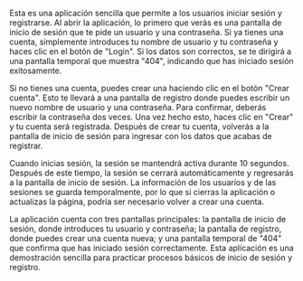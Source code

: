 Esta es una aplicación sencilla que permite a los usuarios iniciar sesión y registrarse. Al abrir la aplicación, lo primero que verás es una pantalla de inicio de sesión que te pide un usuario y una contraseña. Si ya tienes una cuenta, simplemente introduces tu nombre de usuario y tu contraseña y haces clic en el botón de "Login". Si los datos son correctos, se te dirigirá a una pantalla temporal que muestra "404", indicando que has iniciado sesión exitosamente.

Si no tienes una cuenta, puedes crear una haciendo clic en el botón "Crear cuenta". Esto te llevará a una pantalla de registro donde puedes escribir un nuevo nombre de usuario y una contraseña. Para confirmar, deberás escribir la contraseña dos veces. Una vez hecho esto, haces clic en "Crear" y tu cuenta será registrada. Después de crear tu cuenta, volverás a la pantalla de inicio de sesión para ingresar con los datos que acabas de registrar.

Cuando inicias sesión, la sesión se mantendrá activa durante 10 segundos. Después de este tiempo, la sesión se cerrará automáticamente y regresarás a la pantalla de inicio de sesión. La información de los usuarios y de las sesiones se guarda temporalmente, por lo que si cierras la aplicación o actualizas la página, podría ser necesario volver a crear una cuenta.

La aplicación cuenta con tres pantallas principales: la pantalla de inicio de sesión, donde introduces tu usuario y contraseña; la pantalla de registro, donde puedes crear una cuenta nueva; y una pantalla temporal de "404" que confirma que has iniciado sesión correctamente. Esta aplicación es una demostración sencilla para practicar procesos básicos de inicio de sesión y registro.
